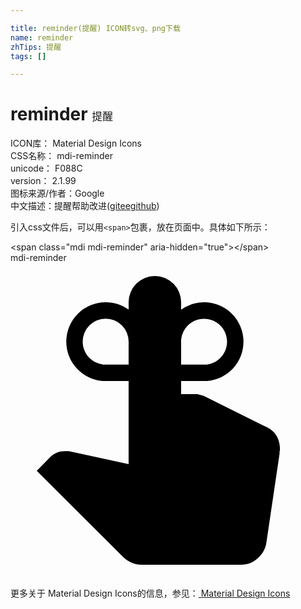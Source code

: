 ```yaml
---

title: reminder(提醒) ICON转svg、png下载
name: reminder
zhTips: 提醒
tags: []

---
```


# reminder  <small style="font-size: 60%;font-weight: 100">提醒</small>


<div class="detail-page">
<p>
<span>
ICON库：
<span class="badge-secondary badge">Material Design Icons</span> 
</span>
<br/>
<span>
CSS名称：
<span class="badge-secondary badge">mdi-reminder</span> 
</span>
<br/>
<span>
unicode：
<span class="badge-secondary badge">F088C</span> 
<copy-btn content='F088C' btn-title=""></copy-btn>
<copy-btn :content='String.fromCodePoint(parseInt("F088C", 16))' btn-title="复制U"></copy-btn>
</span>
<br/>
<span>
version：
<span class="badge-secondary badge">2.1.99</span> 
</span>
<br/>
<span>图标来源/作者：<span class="badge-light badge">Google</span></span> 
<br/>
<span class="zh-detail">中文描述：<span class="badge-primary badge">提醒</span><span class="help-link"><span>帮助改进</span>(<a href="https://gitee.com/liuwave/icon-helper/edit/master/json/material/reminder.json" target="_blank" rel="noopener noreferrer">gitee</a><a href="https://github.com/liuwave/icon-helper/edit/master/json/material/reminder.json" target="_blank" rel="noopener noreferrer">github</a></span>)</span><br/>
</p>
</div>
<div class="alert alert-dark">
  <i class="mdi mdi-reminder mdi-48px"></i>
  <i class="mdi mdi-reminder mdi-36px"></i>
  <i class="mdi mdi-reminder mdi-24px"></i>
  <i class="mdi mdi-reminder mdi-18px"></i>
</div>
<div>
  <p>引入css文件后，可以用<code>&lt;span&gt;</code>包裹，放在页面中。具体如下所示：    
  </p>
  <div class="alert alert-primary" style="font-size: 14px">
    &lt;span class="mdi mdi-reminder" aria-hidden="true"&gt;&lt;/span&gt;
    <copy-btn content='<span class="mdi mdi-reminder" aria-hidden="true"></span>'></copy-btn>
  </div>
  <div class="alert alert-secondary">
    <i class="mdi mdi-reminder"
    style="font-size: 24px"
    aria-hidden="true"></i> mdi-reminder
    <copy-btn content="mdi-reminder" btn-title="复制图标名称"></copy-btn>
  </div>
</div>
<div id="svg" class="svg-wrap">
<svg xmlns="http://www.w3.org/2000/svg" viewBox="0 0 24 24"><path d="M7.25,3C7.9,3 8.5,3.21 9,3.56V3A2,2 0 0,1 11,1A2,2 0 0,1 13,3V3.57C13.5,3.22 14.1,3 14.75,3A3,3 0 0,1 17.75,6C17.75,7.58 16.54,8.87 15,9H13V10H14.24L14.72,10.13L19.31,12.42C20.13,12.73 20.53,13.34 20.53,14.25L20.5,14.39V14.53L19.5,21.28C19.44,21.75 19.22,22.16 18.84,22.5C18.47,22.84 18.05,23 17.58,23H10C9.45,23 9,22.81 8.58,22.41L2,15.84L3.05,14.77C3.33,14.5 3.69,14.34 4.13,14.34H4.45L9,15.33V10L9,9H7V9C5.46,8.86 4.25,7.57 4.25,6A3,3 0 0,1 7.25,3M9,6A1.75,1.75 0 0,0 7.25,4.25A1.75,1.75 0 0,0 5.5,6C5.5,6.88 6.15,7.61 7,7.73V7.75H9V6M15,7.75V7.74C15.85,7.62 16.5,6.89 16.5,6C16.5,5.04 15.72,4.26 14.75,4.26C13.78,4.26 13,5.04 13,6V7.75H15Z" /></svg>
</div>
<detail full-name='mdi-reminder'></detail>
    
<div><p>更多关于 Material Design Icons的信息，参见：<a target="_blank" href="https://iconhelper.cn/material.html"> Material Design Icons</a>
</p></div>
